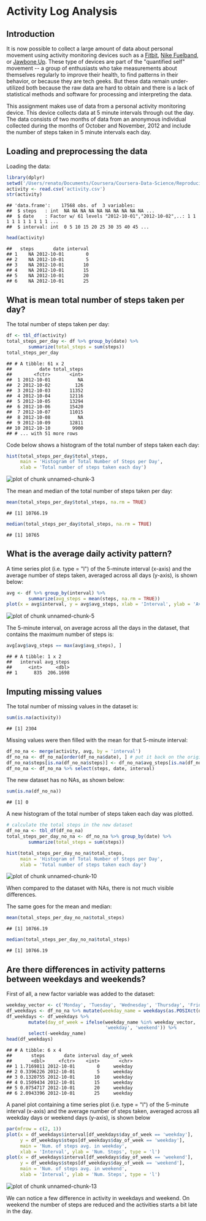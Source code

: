 # Activity Log Analysis

## Introduction

It is now possible to collect a large amount of data about personal movement using activity monitoring devices such as a [Fitbit](http://www.fitbit.com/), [Nike Fuelband](http://www.nike.com/us/en_us/c/nikeplus-fuelband), or [Jawbone Up](https://jawbone.com/up). These type of devices are part of the "quantified self" movement -- a group of enthusiasts who take measurements about themselves regularly to improve their health, to find patterns in their behavior, or because they are tech geeks. But these data remain under-utilized both because the raw data are hard to obtain and there is a lack of statistical methods and software for processing and interpreting the data.

This assignment makes use of data from a personal activity monitoring device. This device collects data at 5 minute intervals through out the day. The data consists of two months of data from an anonymous individual collected during the months of October and November, 2012 and include the number of steps taken in 5 minute intervals each day.

## Loading and preprocessing the data

Loading the data:


```r
library(dplyr)
setwd('/Users/renato/Documents/Coursera/Coursera-Data-Science/Reproducible Research/')
activity <- read.csv('activity.csv')
str(activity)
```

```
## 'data.frame':	17568 obs. of  3 variables:
##  $ steps   : int  NA NA NA NA NA NA NA NA NA NA ...
##  $ date    : Factor w/ 61 levels "2012-10-01","2012-10-02",..: 1 1 1 1 1 1 1 1 1 1 ...
##  $ interval: int  0 5 10 15 20 25 30 35 40 45 ...
```

```r
head(activity)
```

```
##   steps       date interval
## 1    NA 2012-10-01        0
## 2    NA 2012-10-01        5
## 3    NA 2012-10-01       10
## 4    NA 2012-10-01       15
## 5    NA 2012-10-01       20
## 6    NA 2012-10-01       25
```

## What is mean total number of steps taken per day?

The total number of steps taken per day:


```r
df <- tbl_df(activity)
total_steps_per_day <- df %>% group_by(date) %>% 
        summarize(total_steps = sum(steps))
total_steps_per_day
```

```
## # A tibble: 61 x 2
##          date total_steps
##        <fctr>       <int>
##  1 2012-10-01          NA
##  2 2012-10-02         126
##  3 2012-10-03       11352
##  4 2012-10-04       12116
##  5 2012-10-05       13294
##  6 2012-10-06       15420
##  7 2012-10-07       11015
##  8 2012-10-08          NA
##  9 2012-10-09       12811
## 10 2012-10-10        9900
## # ... with 51 more rows
```

Code below shows a histogram of the total number of steps taken each day:


```r
hist(total_steps_per_day$total_steps, 
     main = 'Histogram of Total Number of Steps per Day',
     xlab = 'Total number of steps taken each day')
```

![plot of chunk unnamed-chunk-3](figure/unnamed-chunk-3-1.png)

The mean and median of the total number of steps taken per day:


```r
mean(total_steps_per_day$total_steps, na.rm = TRUE)
```

```
## [1] 10766.19
```

```r
median(total_steps_per_day$total_steps, na.rm = TRUE)
```

```
## [1] 10765
```


## What is the average daily activity pattern?

A time series plot (i.e. type = "l") of the 5-minute interval (x-axis) and the average number of steps taken, averaged across all days (y-axis), is shown below:


```r
avg <- df %>% group_by(interval) %>%
        summarize(avg_steps = mean(steps, na.rm = TRUE))
plot(x = avg$interval, y = avg$avg_steps, xlab = 'Interval', ylab = 'Average steps per day', type = 'l')
```

![plot of chunk unnamed-chunk-5](figure/unnamed-chunk-5-1.png)

The 5-minute interval, on average across all the days in the dataset, that contains the maximum number of steps is:


```r
avg[avg$avg_steps == max(avg$avg_steps), ]
```

```
## # A tibble: 1 x 2
##   interval avg_steps
##      <int>     <dbl>
## 1      835  206.1698
```


## Imputing missing values

The total number of missing values in the dataset is:


```r
sum(is.na(activity))
```

```
## [1] 2304
```

Missing values were then filled with the mean for that 5-minute interval:


```r
df_no_na <- merge(activity, avg, by = 'interval')
df_no_na <- df_no_na[order(df_no_na$date), ] # put it back on the original order
df_no_na$steps[is.na(df_no_na$steps)] <- df_no_na$avg_steps[is.na(df_no_na$steps)] # fill in the NAs
df_no_na <- df_no_na %>% select(steps, date, interval)
```

The new dataset has no NAs, as shown below:


```r
sum(is.na(df_no_na))
```

```
## [1] 0
```

A new histogram of the total number of steps taken each day was plotted.


```r
# calculate the total steps in the new dataset
df_no_na <- tbl_df(df_no_na)
total_steps_per_day_no_na <- df_no_na %>% group_by(date) %>% 
        summarize(total_steps = sum(steps))

hist(total_steps_per_day_no_na$total_steps, 
     main = 'Histogram of Total Number of Steps per Day',
     xlab = 'Total number of steps taken each day')
```

![plot of chunk unnamed-chunk-10](figure/unnamed-chunk-10-1.png)

When compared to the dataset with NAs, there is not much visible differences.

The same goes for the mean and median:

```r
mean(total_steps_per_day_no_na$total_steps)
```

```
## [1] 10766.19
```

```r
median(total_steps_per_day_no_na$total_steps)
```

```
## [1] 10766.19
```


## Are there differences in activity patterns between weekdays and weekends?

First of all, a new factor variable was added to the dataset:


```r
weekday_vector <- c('Monday', 'Tuesday', 'Wednesday', 'Thursday', 'Friday')
df_weekdays <- df_no_na %>% mutate(weekday_name = weekdays(as.POSIXct(date)))
df_weekdays <- df_weekdays %>% 
        mutate(day_of_week = ifelse(weekday_name %in% weekday_vector, 
                                    'weekday', 'weekend')) %>%
        select(-weekday_name)
head(df_weekdays)
```

```
## # A tibble: 6 x 4
##       steps       date interval day_of_week
##       <dbl>     <fctr>    <int>       <chr>
## 1 1.7169811 2012-10-01        0     weekday
## 2 0.3396226 2012-10-01        5     weekday
## 3 0.1320755 2012-10-01       10     weekday
## 4 0.1509434 2012-10-01       15     weekday
## 5 0.0754717 2012-10-01       20     weekday
## 6 2.0943396 2012-10-01       25     weekday
```

A panel plot containing a time series plot (i.e. type = "l") of the 5-minute interval (x-axis) and the average number of steps taken, averaged across all weekday days or weekend days (y-axis), is shown below


```r
par(mfrow = c(2, 1))
plot(x = df_weekdays$interval[df_weekdays$day_of_week == 'weekday'],
     y = df_weekdays$steps[df_weekdays$day_of_week == 'weekday'],
     main = 'Num. of steps avg. in weekday',
     xlab = 'Interval', ylab = 'Num. Steps', type = 'l')
plot(x = df_weekdays$interval[df_weekdays$day_of_week == 'weekend'], 
     y = df_weekdays$steps[df_weekdays$day_of_week == 'weekend'],
     main = 'Num. of steps avg. in weekend',
     xlab = 'Interval', ylab = 'Num. Steps', type = 'l')
```

![plot of chunk unnamed-chunk-13](figure/unnamed-chunk-13-1.png)

We can notice a few difference in activity in weekdays and weekend. On weekend the number of steps are reduced and the activities starts a bit late in the day.
